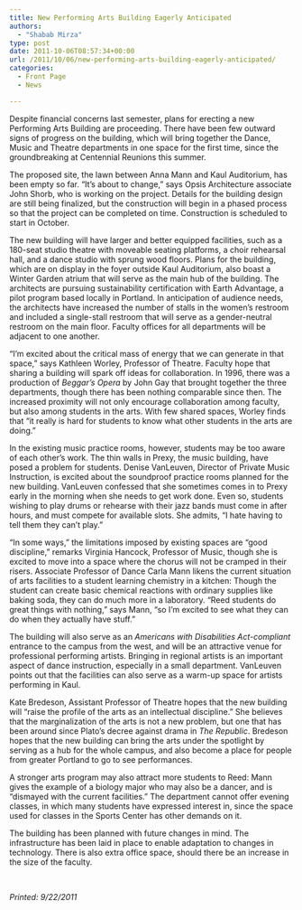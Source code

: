 ```yaml
---
title: New Performing Arts Building Eagerly Anticipated
authors: 
  - "Shabab Mirza"
type: post
date: 2011-10-06T08:57:34+00:00
url: /2011/10/06/new-performing-arts-building-eagerly-anticipated/
categories:
  - Front Page
  - News

---
```

Despite financial concerns last semester, plans for erecting a new Performing Arts Building are proceeding. There have been few outward signs of progress on the building, which will bring together the Dance, Music and Theatre departments in one space for the first time, since the groundbreaking at Centennial Reunions this summer.

The proposed site, the lawn between Anna Mann and Kaul Auditorium, has been empty so far. “It’s about to change,” says Opsis Architecture associate John Shorb, who is working on the project. Details for the building design are still being finalized, but the construction will begin in a phased process so that the project can be completed on time. Construction is scheduled to start in October.

The new building will have larger and better equipped facilities, such as a 180-seat studio theatre with moveable seating platforms, a choir rehearsal hall, and a dance studio with sprung wood floors. Plans for the building, which are on display in the foyer outside Kaul Auditorium, also boast a Winter Garden atrium that will serve as the main hub of the building. The architects are pursuing sustainability certification with Earth Advantage, a pilot program based locally in Portland. In anticipation of audience needs, the architects have increased the number of stalls in the women’s restroom and included a single-stall restroom that will serve as a gender-neutral restroom on the main floor. Faculty offices for all departments will be adjacent to one another.

“I’m excited about the critical mass of energy that we can generate in that space,” says Kathleen Worley, Professor of Theatre. Faculty hope that sharing a building will spark off ideas for collaboration. In 1996, there was a production of _Beggar’s Opera_ by John Gay that brought together the three departments, though there has been nothing comparable since then. The increased proximity will not only encourage collaboration among faculty, but also among students in the arts. With few shared spaces, Worley finds that “it really is hard for students to know what other students in the arts are doing.”

In the existing music practice rooms, however, students may be too aware of each other’s work. The thin walls in Prexy, the music building, have posed a problem for students. Denise VanLeuven, Director of Private Music Instruction, is excited about the soundproof practice rooms planned for the new building. VanLeuven confessed that she sometimes comes in to Prexy early in the morning when she needs to get work done. Even so, students wishing to play drums or rehearse with their jazz bands must come in after hours, and must compete for available slots. She admits, “I hate having to tell them they can’t play.”

“In some ways,” the limitations imposed by existing spaces are “good discipline,” remarks Virginia Hancock, Professor of Music, though she is excited to move into a space where the chorus will not be cramped in their risers. Associate Professor of Dance Carla Mann likens the current situation of arts facilities to a student learning chemistry in a kitchen: Though the student can create basic chemical reactions with ordinary supplies like baking soda, they can do much more in a laboratory. “Reed students do great things with nothing,” says Mann, “so I’m excited to see what they can do when they actually have stuff.”

The building will also serve as an _Americans with Disabilities Act-compliant_ entrance to the campus from the west, and will be an attractive venue for professional performing artists. Bringing in regional artists is an important aspect of dance instruction, especially in a small department. VanLeuven points out that the facilities can also serve as a warm-up space for artists performing in Kaul.

Kate Bredeson, Assistant Professor of Theatre hopes that the new building will “raise the profile of the arts as an intellectual discipline.” She believes that the marginalization of the arts is not a new problem, but one that has been around since Plato’s decree against drama in _The Republic_. Bredeson hopes that the new building can bring the arts under the spotlight by serving as a hub for the whole campus, and also become a place for people from greater Portland to go to see performances.

A stronger arts program may also attract more students to Reed: Mann gives the example of a biology major who may also be a dancer, and is “dismayed with the current facilities.” The department cannot offer evening classes, in which many students have expressed interest in, since the space used for classes in the Sports Center has other demands on it.

The building has been planned with future changes in mind. The infrastructure has been laid in place to enable adaptation to changes in technology. There is also extra office space, should there be an increase in the size of the faculty.

&nbsp;

_Printed: 9/22/2011_
